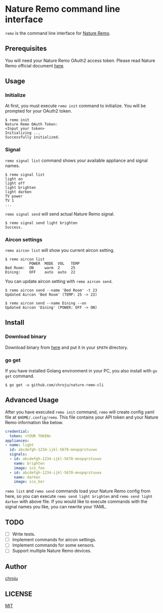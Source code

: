Nature Remo command line interface
========

`remo` is the command line interface for [Nature Remo](https://nature.global/).

Prerequisites
----

You will need your Nature Remo OAuth2 access token. Please read Nature Remo official document [here](https://developer.nature.global/).

Usage
----

### Initialize

At first, you must execute `remo init` command to initialize. You will be prompted for your OAuth2 token.

```
$ remo init
Nature Remo OAuth Token:
<Input your token>
Initializing ...
Successfully initialized.
```

### Signal

`remo signal list` command shows your available appliance and signal names.

```
$ remo signal list
light on
light off
light brighten
light darken
TV power
TV 1
...
```

`remo signal send` will send actual Nature Remo signal.

```
$ remo signal send light brighten
Success.
```

### Aircon settings

`remo aircon list` will show you current aircon setting.

```
$ remo aircon list
           POWER  MODE  VOL   TEMP
Bed Room:  ON     warm  2     25
Dining:    OFF    auto  auto  22
```

You can update aircon setting with `remo aircon send`.

```
$ remo aircon send --name 'Bed Room' -t 23
Updated Aircon 'Bed Room' (TEMP: 25 -> 23)

$ remo aircon send --name Dining --on
Updated Aircon 'Dining' (POWER: OFF -> ON)
```

Install
----

### Download binary

Download binary from [here](https://github.com/chroju/nature-remo-cli/releases) and put it in your `$PATH` directory.

### go get

If you have installed Golang environment in your PC, you also install with `go get` command.

```
$ go get -u github.com/chroju/nature-remo-cli
```

Advanced Usage
----

After you have executed `remo init` command, `remo` will create config yaml file at `$HOME/.config/remo`. This file contains your API token and your Nature Remo information like below.

```yaml
credential:
  token: <YOUR TOKEN>
appliances:
- name: light
  id: abcdefgh-1234-ijkl-5678-mnopqrstuvwx
  signals:
  - id: abcdefgh-1234-ijkl-5678-mnopqrstuvwx
    name: brighten
    image: ico_foo
  - id: abcdefgh-1234-ijkl-5678-mnopqrstuvwx
    name: darken
    image: ico_bar
```

`remo list` and `remo send` commands load your Nature Remo config from here, so you can execute `remo send light brighten` and `remo send light darken` with above file. If you would like to execute commands with the signal names you like, you can rewrite your YAML.

TODO
----

* [ ] Write tests.
* [ ] Implement commands for aircon settings.
* [ ] Implement commands for some sensors.
* [ ] Support multiple Nature Remo devices.

Author
----

[chroju](https://github.com/chroju)

LICENSE
----

[MIT](https://github.com/chroju/nature-remo-cli/LICENSE)
